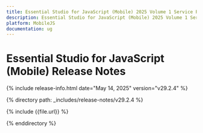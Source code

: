 ```yaml
---
title: Essential Studio for JavaScript (Mobile) 2025 Volume 1 Service Pack Release Release Notes  
description: Essential Studio for JavaScript (Mobile) 2025 Volume 1 Service Pack Release Release Notes  
platform: MobileJS
documentation: ug
---
```


# Essential Studio for JavaScript (Mobile)  Release Notes  

{% include release-info.html date="May 14, 2025"  version="v29.2.4" %} 

{% directory path: _includes/release-notes/v29.2.4 %}

{% include {{file.url}} %}

{% enddirectory %}